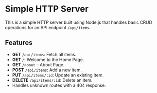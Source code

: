 # Simple HTTP Server

This is a simple HTTP server built using Node.js that handles basic CRUD operations for an API endpoint `/api/items`.

## Features

- **GET** `/api/items`: Fetch all items.
- **GET**  `/`: Welcome to the Home Page.
- **GET**  `/about `: About Page.
- **POST** `/api/items`: Add a new item.
- **PUT** `/api/items/:id`: Update an existing item.
- **DELETE** `/api/items/:id`: Delete an item.
- Handles unknown routes with a 404 response.

